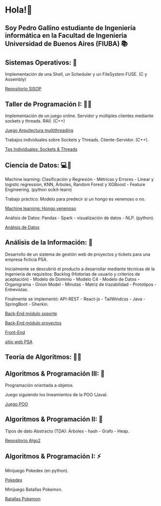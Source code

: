 # Hola!👋 
## Soy Pedro Gallino estudiante de Ingeniería informática en la Facultad de Ingenieria Universidad de Buenos Aires (FIUBA) 📚

## Sistemas Operativos: 🐧

Implementación de una Shell, un Scheduler y un FileSystem FUSE. (C y Assembly)

[Repositorio SISOP](https://github.com/pgallino/SISOP)

## Taller de Programación I: 🛜🧶

Implementación de un juego online. Servidor y múltiples clientes mediante sockets y threads. RAII. (C++)

[Juego Arquitectura multithreading](https://github.com/pgallino/Taller1-TP-Left4Dead)

Trabajos individuales sobre Sockets y Threads. Cliente-Servidor. (C++).

[Tps Individuales: Sockets & Threads](https://github.com/pgallino/Taller-De-Programacion-1C2023)

## Ciencia de Datos: 💻🧪

Machine learning: Clasificación y Regresión - Métricas y Errores - Linear y logistic regression, KNN, Árboles, Random Forest y XGBoost - Feature Engineering. (python scikit-learn)

Trabajo práctico: Modelo para predecir si un hongo es venenoso o no.

[Machine learning: Hongo venenoso](https://github.com/pgallino/MACHINE-LEARNING-DATOS-1C2023)

Análisis de Datos: Pandas - Spark - visualización de datos - NLP. (python).

[Análisis de Datos](https://github.com/pgallino/PANDAS-SPARK-DATOS-1C2023)

## Análisis de la Información: 📄

Desarrollo de un sistema de gestión web de proyectos y tickets para una empresa ficticia PSA. 

Inicialmente se descubrió el producto a desarrollar mediante técnicas de la Ingeniería de requisitos: Backlog (Historias de usuario y criterios de aceptación) - Modelo de Dominio - Modelo C4 - Modelo de Datos - Organigrama - Onion Model - Minutas - Matriz de trazabilidad - Prototipos - Entrevistas.

Finalmente se implementó: API-REST - React-js - TailWindcss - Java - SpringBoot - Gherkin.

[Back-End módulo soporte](https://github.com/pgallino/Soporte-API-REST-Backend)

[Back-End módulo proyectos](https://github.com/Sando-dev/back-psa) 

[Front-End](https://github.com/gcaldev/front-psa)

[sitio web PSA](https://front-psa.vercel.app/home)

## Teoría de Algoritmos: 🧩🧠

## Algoritmos & Programación III: 👾

Programación orientada a objetos.

Juego siguiendo los lineamientos de la POO (Java).

[Juego POO](https://github.com/pgallino/GPS-1C2022)

## Algoritmos & Programación II: 🌲

Tipos de dato Abstracto (TDA): Árboles - hash - Grafo - Heap.

[Repositorio Algo2](https://github.com/pgallino/AlGO-2)

## Algoritmos & Programación I: ⚡

Minijuego Pokedex (en python).

[Pokedex](https://github.com/pgallino/Pokedex-1C2021)

Minijuego Batallas Pokemon.

[Batallas Pokemon](https://github.com/pgallino/Pokemon-Battles-1C2021)

<!--
**pgallino/pgallino** is a ✨ _special_ ✨ repository because its `README.md` (this file) appears on your GitHub profile.

Here are some ideas to get you started:

- 🔭 I’m currently working on ...
- 🌱 I’m currently learning ...
- 👯 I’m looking to collaborate on ...
- 🤔 I’m looking for help with ...
- 💬 Ask me about ...
- 📫 How to reach me: ...
- 😄 Pronouns: ...
- ⚡ Fun fact: ...
-->
